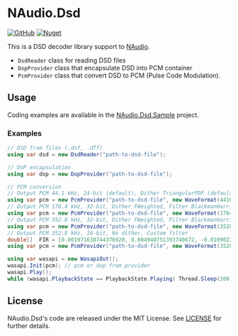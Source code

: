 # NAudio.Dsd
[![GitHub](https://img.shields.io/github/license/rcnmt/NAudio.Dsd)](https://github.com/RCNMT/NAudio.Dsd/blob/main/LICENSE) 
[![Nuget](https://img.shields.io/nuget/v/NAudio.Dsd)](https://www.nuget.org/packages/NAudio.Dsd/)

This is a DSD decoder library support to [NAudio](https://github.com/naudio/NAudio).

- `DsdReader` class for reading DSD files
- `DopProvider` class that encapsulate DSD into PCM container
- `PcmProvider` class that convert DSD to PCM (Pulse Code Modulation).

## Usage

Coding examples are available in the [NAudio.Dsd.Sample](https://github.com/RCNMT/NAudio.Dsd/tree/main/NAudio.Dsd.Sample) project.

### Examples

```cs
// DSD from files (.dsf, .dff)
using var dsd = new DsdReader("path-to-dsd-file");

// DoP encapsulation
using var dop = new DopProvider("path-to-dsd-file");

// PCM conversion
// Output PCM 44.1 kHz, 24-bit (default), Dither TriangularPDF (default), Filter Kaiser (default)
using var pcm = new PcmProvider("path-to-dsd-file", new WaveFormat(44100, 24, 2));
// Output PCM 176.4 kHz, 32-bit, Dither FWeighted, Filter BlackmanHarris
using var pcm = new PcmProvider("path-to-dsd-file", new WaveFormat(176400, 32, 2), DitherType.FWeighted, FilterType.BlackmanHarris);
// Output PCM 352.8 kHz, 32-bit, Dither FWeighted, Filter BlackmanHarris
using var pcm = new PcmProvider("path-to-dsd-file", new WaveFormat(352800, 32, 2), DitherType.FWeighted, FilterType.BlackmanHarris, 4);
// Output PCM 352.8 kHz, 16-bit, No dither, Custom filter
double[]  FIR = [0.001971638744376920, 0.004940751393740672, -0.010902272070274959, -0.022955081891054344, ...];
using var pcm = new PcmProvider("path-to-dsd-file", new WaveFormat(352800, 16, 2), FIR, DitherType.None);

using var wasapi = new WasapiOut();
wasapi.Init(pcm); // pcm or dop from provider
wasapi.Play();
while (wasapi.PlaybackState == PlaybackState.Playing) Thread.Sleep(200);
```
## License

NAudio.Dsd's code are released under the MIT License. See [LICENSE](https://github.com/RCNMT/NAudio.Dsd/blob/main/LICENSE) for further details.